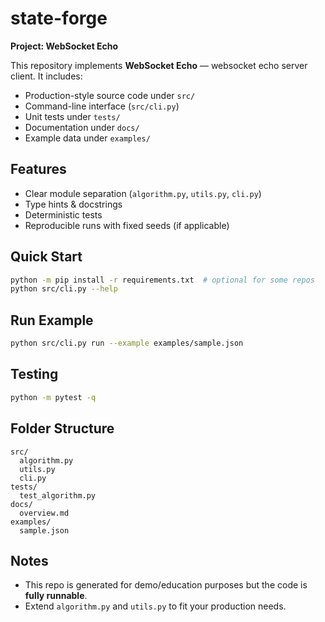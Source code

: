 # state-forge

**Project: WebSocket Echo**

This repository implements **WebSocket Echo** — websocket echo server client.
It includes:
- Production-style source code under `src/`
- Command-line interface (`src/cli.py`)
- Unit tests under `tests/`
- Documentation under `docs/`
- Example data under `examples/`

## Features
- Clear module separation (`algorithm.py`, `utils.py`, `cli.py`)
- Type hints & docstrings
- Deterministic tests
- Reproducible runs with fixed seeds (if applicable)

## Quick Start
```bash
python -m pip install -r requirements.txt  # optional for some repos
python src/cli.py --help
```

## Run Example
```bash
python src/cli.py run --example examples/sample.json
```

## Testing
```bash
python -m pytest -q
```

## Folder Structure
```
src/
  algorithm.py
  utils.py
  cli.py
tests/
  test_algorithm.py
docs/
  overview.md
examples/
  sample.json
```

## Notes
- This repo is generated for demo/education purposes but the code is **fully runnable**.
- Extend `algorithm.py` and `utils.py` to fit your production needs.
